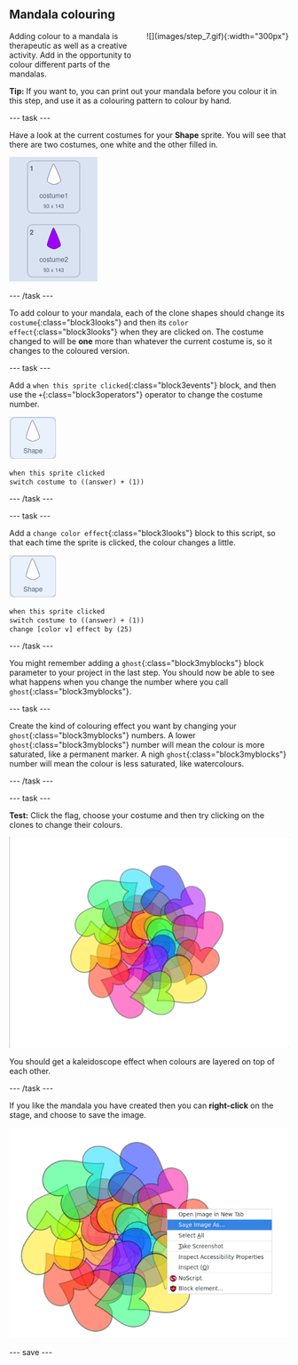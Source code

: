 ## Mandala colouring

<div style="display: flex; flex-wrap: wrap">
<div style="flex-basis: 200px; flex-grow: 1; margin-right: 15px;">
Adding colour to a mandala is therapeutic as well as a creative activity. Add in the opportunity to colour different parts of the mandalas.
</div>
<div>
![](images/step_7.gif){:width="300px"}
</div>
</div>

**Tip:** If you want to, you can print out your mandala before you colour it in this step, and use it as a colouring pattern to colour by hand.

--- task ---

Have a look at the current costumes for your **Shape** sprite. You will see that there are two costumes, one white and the other filled in.

![two costumes for the sprite](images/costumes.png)

--- /task ---

To add colour to your mandala, each of the clone shapes should change its `costume`{:class="block3looks"} and then its `color effect`{:class="block3looks"} when they are clicked on. The costume changed to will be **one** more than whatever the current costume is, so it changes to the coloured version.

--- task ---

Add a `when this sprite clicked`{:class="block3events"} block, and then use the `+`{:class="block3operators"} operator to change the costume number.

![shape sprite](images/shape_sprite.png)
```blocks3
when this sprite clicked
switch costume to ((answer) + (1))
```

--- /task ---

--- task ---

Add a `change color effect`{:class="block3looks"} block to this script, so that each time the sprite is clicked, the colour changes a little.

![shape sprite](images/shape_sprite.png)
```blocks3
when this sprite clicked
switch costume to ((answer) + (1))
change [color v] effect by (25)
```

--- /task ---

You might remember adding a `ghost`{:class="block3myblocks"} block parameter to your project in the last step. You should now be able to see what happens when you change the number where you call `ghost`{:class="block3myblocks"}.

--- task ---

Create the kind of colouring effect you want by changing your `ghost`{:class="block3myblocks"} numbers. A lower `ghost`{:class="block3myblocks"} number will mean the colour is more saturated, like a permanent marker. A nigh `ghost`{:class="block3myblocks"} number will mean the colour is less saturated, like watercolours.

--- /task ---

--- task ---

**Test:** Click the flag, choose your costume and then try clicking on the clones to change their colours. 

![a mandala made up of hearts that have been coloured a variety of different colours](images/coloured_mandala.png)

You should get a kaleidoscope effect when colours are layered on top of each other.

--- /task ---

If you like the mandala you have created then you can **right-click** on the stage, and choose to save the image.

![The contect menu when right clicking on the stage, with save image as option highlighted](images/save_mandala.png)

--- save ---
